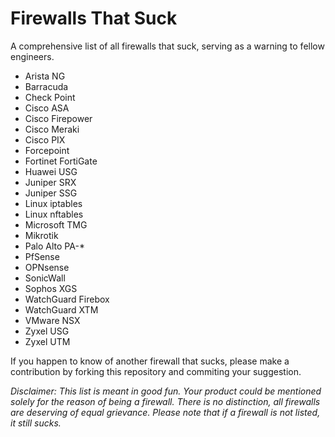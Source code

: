 # Firewalls That Suck
A comprehensive list of all firewalls that suck, serving as a warning to fellow engineers.

- Arista NG
- Barracuda
- Check Point
- Cisco ASA
- Cisco Firepower
- Cisco Meraki
- Cisco PIX
- Forcepoint
- Fortinet FortiGate
- Huawei USG
- Juniper SRX
- Juniper SSG
- Linux iptables
- Linux nftables
- Microsoft TMG
- Mikrotik
- Palo Alto PA-*
- PfSense
- OPNsense
- SonicWall
- Sophos XGS
- WatchGuard Firebox
- WatchGuard XTM
- VMware NSX
- Zyxel USG
- Zyxel UTM

If you happen to know of another firewall that sucks, please make a contribution by forking this repository and commiting your suggestion.

*Disclaimer: This list is meant in good fun. Your product could be mentioned solely for the reason of being a firewall. There is no distinction, all firewalls are deserving of equal grievance. Please note that if a firewall is not listed, it still sucks.*
